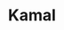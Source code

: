 ---
git: https://github.com/basecamp/kamal
logohandle: kamal-deploy
sort: kamal-deploy
title: Kamal
website: https://kamal-deploy.org/
---